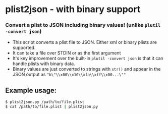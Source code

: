 # plist2json - with binary support
### Convert a plist to JSON including binary values! (unlike `plutil -convert json`)

- This script converts a plist file to JSON. Either xml or binary plists are supported.
- It can take a file over STDIN or as the first argument
- It's key improvement over the built-in `plutil -convert json` is that it can handle plists with binary data.
- Binary values are just converted to strings with `str()` and appear in the JSON output as `"b\"\\x00\\x10\\xfa\\xff\\x00...\""`

## Example usage:
```sh
$ plist2json.py /path/to/file.plist
$ cat /path/to/file.plist | plist2json.py
```

